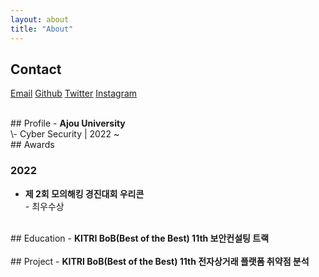 ```yaml
---
layout: about
title: "About"
---
```


## Contact
<a href="mailto:minkyu2045@ajou.ac.kr">Email</a>
<a href="https://github.com/0o3q">Github</a>
<a href="https://twitter.com/mingw03">Twitter</a>
<a href="https://www.instagram.com/minkyu_0o3">Instagram</a>

<br/>
## Profile
- <strong>Ajou University</strong><br/>
    \- Cyber Security | 2022 ~

<br/>
## Awards

### 2022
- <strong>제 2회 모의해킹 경진대회 우리콘</strong><br/>
    \- 최우수상

<br/>
## Education
- <strong>KITRI BoB(Best of the Best) 11th 보안컨설팅 트랙</strong><br/>

<br/>
## Project
- <strong>KITRI BoB(Best of the Best) 11th 전자상거래 플랫폼 취약점 분석</strong><br/>